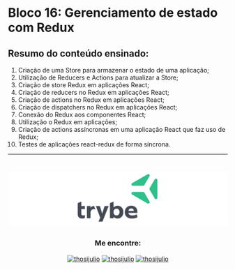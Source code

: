 # Bloco 16: Gerenciamento de estado com Redux

## Resumo do conteúdo ensinado:
1. Criação de uma Store para armazenar o estado de uma aplicação;
2. Utilização de Reducers e Actions para atualizar a Store;
3. Criação de store Redux em aplicações React;
4. Criação de reducers no Redux em aplicações React;
5. Criação de actions no Redux em aplicações React;
6. Criação de dispatchers no Redux em aplicações React;
7. Conexão do Redux aos componentes React;
8. Utilização o Redux em aplicações;
9. Criação de actions assíncronas em uma aplicação React que faz uso de Redux;
10. Testes de aplicações react-redux de forma síncrona.

---

<h1 align="center">
    <img alt="Trybe" src="https://github.com/thosijulio/trybe-projects/blob/main/trybe-logo.png"/>
</h1>
<h3 align=center>Me encontre:</h3>
<p align=center>
<a href="https://www.linkedin.com/in/thosijulio/" target="blank"><img align="center" src="https://cdn.jsdelivr.net/npm/simple-icons@3.0.1/icons/linkedin.svg" alt="thosijulio" height="20" width="20" /></a>
<a href="https://www.github.com/thosijulio/" target="blank"><img align="center" src="https://cdn.jsdelivr.net/npm/simple-icons@3.0.1/icons/github.svg" alt="thosijulio" height="20" width="20" /></a>
<a href="https://www.instagram.com/thosijulio" target="blank"><img align="center" src="https://cdn.jsdelivr.net/npm/simple-icons@3.0.1/icons/instagram.svg" alt="thosijulio" height="20" width="20" /></a>
</p>
